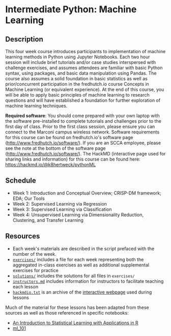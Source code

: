 # Intermediate Python: Machine Learning

## Description

This four week course introduces participants to implementation of machine learning methods in Python using Jupyter Notebooks. Each two hour session will include brief tutorials and/or case studies interspersed with challenge exercises, and assumes attendees are familiar with basic Python syntax, using packages, and basic data manipulation using Pandas. The course also assumes a solid foundation in basic statistics as well as prior/concurrent participation in the fredhutch.io course Concepts in Machine Learning (or equivalent experience). At the end of this course, you will be able to apply basic principles of machine learning to research questions and will have established a foundation for further exploration of machine learning techniques.

**Required software**: You should come prepared with your own laptop with the software pre-installed to complete tutorials and challenges prior to the first day of class. Prior to the first class session, please ensure you can connect to the Marconi campus wireless network. Software requirements for this course can be found on fredhutch.io's software page (http://www.fredhutch.io/software/). If you are an SCCA employee, please see the note at the bottom of the software page (http://www.fredhutch.io/software/). The HackMD (interactive page used for sharing links and information) for this course can be found here: https://hackmd.io/@k8hertweck/pythonML

## Schedule

- Week 1: Introduction and Conceptual Overview; CRISP-DM framework; EDA; Our Tools
- Week 2: Supervised Learning via Regression
- Week 3: Supervised Learning via Classification
- Week 4: Unsupervised Learning via Dimensionality Reduction, Clustering, and Transfer Learning

## Resources

* Each week's materials are described in the script prefaced with the number of the week.
* [`exercises/`](exercises/) includes a file for each week representing both the aggregated in-class exercises as well as additional
supplemental exercises for practice
* [`solutions/`](solutions/) includes the solutions for all files in `exercises/`
* [`instructors.md`](instructors.md) includes information for instructors to facilitate teaching each lesson
* [`hackmdio.txt`](hackmdio.txt) is an archive of the [interactive webpage](https://hackmd.io) used during lessons

Much of the material for these lessons has been adapted from these sources as well as those referenced in specific notebooks:
* [An Introduction to Statistical Learning with Applications in R](http://www.statlearning.com/)
* [ml_101](https://github.com/QCaudron/ml_101)

